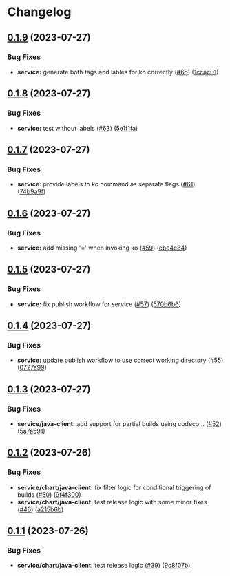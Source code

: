 # Changelog

## [0.1.9](https://github.com/carbynestack/ephemeral/compare/service-v0.1.8...service-v0.1.9) (2023-07-27)


### Bug Fixes

* **service:** generate both tags and lables for ko correctly ([#65](https://github.com/carbynestack/ephemeral/issues/65)) ([1ccac01](https://github.com/carbynestack/ephemeral/commit/1ccac012cff5c4ce7bcf4de854515116a872b51c))

## [0.1.8](https://github.com/carbynestack/ephemeral/compare/service-v0.1.7...service-v0.1.8) (2023-07-27)


### Bug Fixes

* **service:** test without labels ([#63](https://github.com/carbynestack/ephemeral/issues/63)) ([5e1f1fa](https://github.com/carbynestack/ephemeral/commit/5e1f1fa14a7677e93253264bc3ba31a4c569227b))

## [0.1.7](https://github.com/carbynestack/ephemeral/compare/service-v0.1.6...service-v0.1.7) (2023-07-27)


### Bug Fixes

* **service:** provide labels to ko command as separate flags ([#61](https://github.com/carbynestack/ephemeral/issues/61)) ([74b9a9f](https://github.com/carbynestack/ephemeral/commit/74b9a9f7cefa06b52004a0001ab25ecc1acdd803))

## [0.1.6](https://github.com/carbynestack/ephemeral/compare/service-v0.1.5...service-v0.1.6) (2023-07-27)


### Bug Fixes

* **service:** add missing '=' when invoking ko ([#59](https://github.com/carbynestack/ephemeral/issues/59)) ([ebe4c84](https://github.com/carbynestack/ephemeral/commit/ebe4c8472a3883917dbc562cc7e571141ca55bd2))

## [0.1.5](https://github.com/carbynestack/ephemeral/compare/service-v0.1.4...service-v0.1.5) (2023-07-27)


### Bug Fixes

* **service:** fix publish workflow for service ([#57](https://github.com/carbynestack/ephemeral/issues/57)) ([570b6b6](https://github.com/carbynestack/ephemeral/commit/570b6b6a701687aa0d76adfe8b54540f16884cb1))

## [0.1.4](https://github.com/carbynestack/ephemeral/compare/service-v0.1.3...service-v0.1.4) (2023-07-27)


### Bug Fixes

* **service:** update publish workflow to use correct working directory ([#55](https://github.com/carbynestack/ephemeral/issues/55)) ([0727a99](https://github.com/carbynestack/ephemeral/commit/0727a99081ee96f49b42fa45e72a30f0a6147548))

## [0.1.3](https://github.com/carbynestack/ephemeral/compare/service-v0.1.2...service-v0.1.3) (2023-07-27)


### Bug Fixes

* **service/java-client:** add support for partial builds using codeco… ([#52](https://github.com/carbynestack/ephemeral/issues/52)) ([5a7a591](https://github.com/carbynestack/ephemeral/commit/5a7a591c5d81daf8bad09826b9c9f8bfcbe73eee))

## [0.1.2](https://github.com/carbynestack/ephemeral/compare/service-v0.1.1...service-v0.1.2) (2023-07-26)


### Bug Fixes

* **service/chart/java-client:** fix filter logic for conditional triggering of builds ([#50](https://github.com/carbynestack/ephemeral/issues/50)) ([9f4f300](https://github.com/carbynestack/ephemeral/commit/9f4f30057e704470eff817b5ce4ae84890977b65))
* **service/chart/java-client:** test release logic with some minor fixes ([#46](https://github.com/carbynestack/ephemeral/issues/46)) ([a215b6b](https://github.com/carbynestack/ephemeral/commit/a215b6b884ea73fc69f4283aca849dbc8bf520d4))

## [0.1.1](https://github.com/carbynestack/ephemeral/compare/service-v0.1.0...service-v0.1.1) (2023-07-26)


### Bug Fixes

* **service/chart/java-client:** test release logic ([#39](https://github.com/carbynestack/ephemeral/issues/39)) ([9c8f07b](https://github.com/carbynestack/ephemeral/commit/9c8f07b53f7f9792ad2b484b25666c1a4244303d))
